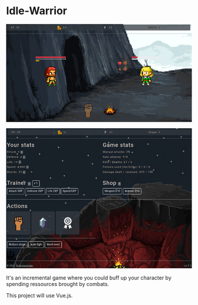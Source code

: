 # Idle-Warrior

![Screen 1](screen01.png)

![Screen 2](screen02.png)

It's an incremental game where you could buff up your character by spending ressources brought by combats.



This project will use Vue.js.


